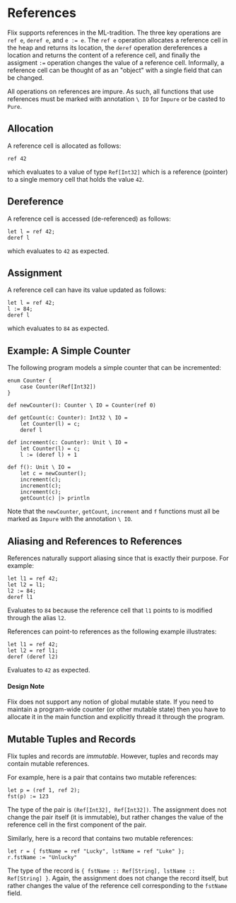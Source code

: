# References

Flix supports references in the ML-tradition.
The three key operations are `ref e`, `deref e`, and
`e := e`.
The `ref e` operation allocates a reference cell in
the heap and returns its location, the `deref`
operation dereferences a location and returns the
content of a reference cell, and finally the
assigment `:=` operation changes the value
of a reference cell. Informally, a reference cell can
be thought of as an "object" with a single field that
can be changed.

All operations on references are impure.
As such, all functions that use references must be
marked with annotation `\ IO` for `Impure`
or be casted to `Pure`.

## Allocation

A reference cell is allocated as follows:

```flix
ref 42
```

which evaluates to a value of type `Ref[Int32]` which
is a reference (pointer) to a single memory cell that
holds the value `42`.

## Dereference

A reference cell is accessed (de-referenced) as
follows:

```flix
let l = ref 42;
deref l
```

which evaluates to `42` as expected.

## Assignment

A reference cell can have its value updated as
follows:

```flix
let l = ref 42;
l := 84;
deref l
```

which evaluates to `84` as expected.

## Example: A Simple Counter

The following program models a simple counter that
can be incremented:

```flix
enum Counter {
    case Counter(Ref[Int32])
}

def newCounter(): Counter \ IO = Counter(ref 0)

def getCount(c: Counter): Int32 \ IO =
    let Counter(l) = c;
    deref l

def increment(c: Counter): Unit \ IO =
    let Counter(l) = c;
    l := (deref l) + 1

def f(): Unit \ IO =
    let c = newCounter();
    increment(c);
    increment(c);
    increment(c);
    getCount(c) |> println
```

Note that the `newCounter`, `getCount`, `increment`
and `f` functions must all be marked as `Impure`
with the annotation `\ IO`.

## Aliasing and References to References

References naturally support aliasing since that is
exactly their purpose.
For example:

```flix
let l1 = ref 42;
let l2 = l1;
l2 := 84;
deref l1
```

Evaluates to `84` because the reference cell that
`l1` points to is modified through the alias `l2`.

References can point-to references as the following
example illustrates:

```flix
let l1 = ref 42;
let l2 = ref l1;
deref (deref l2)
```

Evaluates to `42` as expected.

#### Design Note

Flix does not support any notion of global mutable
state.
If you need to maintain a program-wide counter (or
other mutable state) then you have to allocate it in
the main function and explicitly thread it through
the program.

## Mutable Tuples and Records

Flix tuples and records are _immutable_.
However, tuples and records may contain mutable
references.

For example, here is a pair that contains two mutable
references:

```flix
let p = (ref 1, ref 2);
fst(p) := 123
```

The type of the pair is `(Ref[Int32], Ref[Int32])`.
The assignment does not change the pair itself (it is
immutable), but rather changes the value of the
reference cell in the first component of the pair.

Similarly, here is a record that contains two mutable
references:

```flix
let r = { fstName = ref "Lucky", lstName = ref "Luke" };
r.fstName := "Unlucky"
```

The type of the record is
`{ fstName :: Ref[String], lstName :: Ref[String] }`.
Again, the assignment does not change the record
itself, but rather changes the value of the reference
cell corresponding to the `fstName` field.
